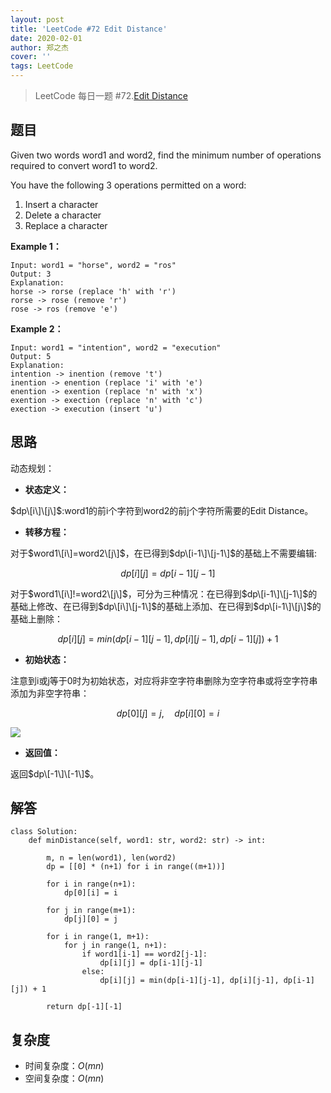```yaml
---
layout: post
title: 'LeetCode #72 Edit Distance'
date: 2020-02-01
author: 郑之杰
cover: ''
tags: LeetCode
---
```


> LeetCode 每日一题 #72.[Edit Distance](https://leetcode-cn.com/problems/edit-distance/)

## 题目
Given two words word1 and word2, find the minimum number of operations required to convert word1 to word2.

You have the following $3$ operations permitted on a word:

1. Insert a character
2. Delete a character
3. Replace a character

**Example 1：**
```
Input: word1 = "horse", word2 = "ros"
Output: 3
Explanation: 
horse -> rorse (replace 'h' with 'r')
rorse -> rose (remove 'r')
rose -> ros (remove 'e')
```

**Example 2：**
```
Input: word1 = "intention", word2 = "execution"
Output: 5
Explanation: 
intention -> inention (remove 't')
inention -> enention (replace 'i' with 'e')
enention -> exention (replace 'n' with 'x')
exention -> exection (replace 'n' with 'c')
exection -> execution (insert 'u')
```

## 思路
动态规划：

- **状态定义：**

$dp\[i\]\[j\]$:word1的前i个字符到word2的前j个字符所需要的Edit Distance。

- **转移方程：**

对于$word1\[i\]=word2\[j\]$，在已得到$dp\[i-1\]\[j-1\]$的基础上不需要编辑:

$$ dp[i][j] = dp[i-1][j-1] $$

对于$word1\[i\]!=word2\[j\]$，可分为三种情况：在已得到$dp\[i-1\]\[j-1\]$的基础上修改、在已得到$dp\[i\]\[j-1\]$的基础上添加、在已得到$dp\[i-1\]\[j\]$的基础上删除：

$$ dp[i][j] = min(dp[i-1][j-1], dp[i][j-1], dp[i-1][j])+1 $$

- **初始状态：**

注意到i或j等于0时为初始状态，对应将非空字符串删除为空字符串或将空字符串添加为非空字符串：

$$ dp[0][j]=j, \quad dp[i][0]=i $$

![](https://pic.leetcode-cn.com/76574ab7ff2877d63b80a2d4f8496fab3c441065552edc562f62d5809e75e97e-Snipaste_2019-05-29_15-28-02.png)

- **返回值：**

返回$dp\[-1\]\[-1\]$。

## 解答
```
class Solution:
    def minDistance(self, word1: str, word2: str) -> int:
	
        m, n = len(word1), len(word2)
        dp = [[0] * (n+1) for i in range((m+1))]

        for i in range(n+1):
            dp[0][i] = i

        for j in range(m+1):
            dp[j][0] = j

        for i in range(1, m+1):
            for j in range(1, n+1):
                if word1[i-1] == word2[j-1]:
                    dp[i][j] = dp[i-1][j-1]
                else:
                    dp[i][j] = min(dp[i-1][j-1], dp[i][j-1], dp[i-1][j]) + 1

        return dp[-1][-1]
```

## 复杂度
- 时间复杂度：$O(mn)$
- 空间复杂度：$O(mn)$
